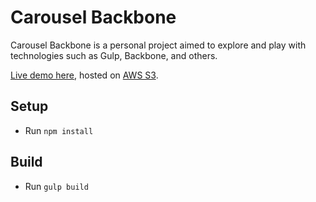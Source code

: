 # Carousel Backbone

Carousel Backbone is a personal project aimed to explore and play with technologies such as Gulp, Backbone, and others.

[Live demo here](http://carousel-backbone.s3-website-us-east-1.amazonaws.com), hosted on [AWS S3](https://aws.amazon.com/es/s3).

## Setup

- Run `npm install`

## Build

- Run `gulp build`
